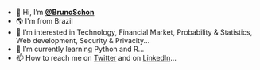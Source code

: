 - 👋 Hi, I’m [**@BrunoSchon**](https://github.com/BrunoSchon)
- 🌎 I'm from Brazil 
- 👀 I’m interested in Technology, Financial Market, Probability & Statistics, Web development, Security & Privacity...
- 🌱 I’m currently learning Python and R...
- 📫 How to reach me on [Twitter](https://twitter.com/Bruno__SdS) and on [Linkedln](https://www.linkedin.com/in/bruno-sch%C3%B6n-34b067114/)...

